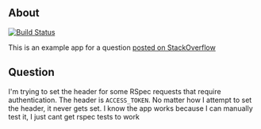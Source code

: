 About
-----
[![Build Status](https://travis-ci.org/lightswitch05/rspec-set-header-example.svg?branch=master)](https://travis-ci.org/lightswitch05/rspec-set-header-example)

This is an example app for a question [posted on StackOverflow](https://stackoverflow.com/questions/25815741/set-header-in-rspec-3-request)

Question
--------

I'm trying to set the header for some RSpec requests that require authentication. The header is `ACCESS_TOKEN`. No matter how I attempt to set the header, it never gets set. I know the app works because I can manually test it, I just cant get rspec tests to work
